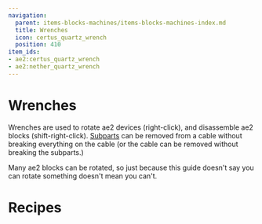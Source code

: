 ```yaml
---
navigation:
  parent: items-blocks-machines/items-blocks-machines-index.md
  title: Wrenches
  icon: certus_quartz_wrench
  position: 410
item_ids:
- ae2:certus_quartz_wrench
- ae2:nether_quartz_wrench
---
```


# Wrenches

<Row>
  <ItemImage id="certus_quartz_wrench" scale="4" />

  <ItemImage id="nether_quartz_wrench" scale="4" />
</Row>

Wrenches are used to rotate ae2 devices (right-click), and disassemble ae2 blocks (shift-right-click).
[Subparts](../ae2-mechanics/cable-subparts.md) can be removed from a cable without breaking everything on the cable
(or the cable can be removed without breaking the subparts.)

Many ae2 blocks can be rotated, so just because this guide doesn't say you can rotate something doesn't mean you can't.

# Recipes

<Row>
  <RecipeFor id="certus_quartz_wrench" />

  <RecipeFor id="nether_quartz_wrench" />
</Row>

